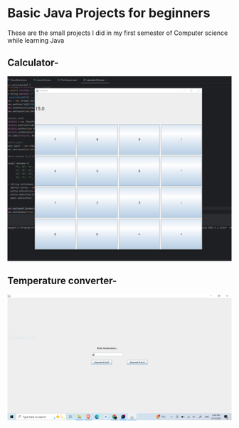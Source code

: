 # Basic Java Projects for beginners  
These are the small projects I did in my first semester of Computer science while learning Java
## Calculator-  

![Calculator screenshot](https://github.com/Mou2004/Basic_Java_Projects/blob/main/calculator.PNG)  

## Temperature converter-
![Temperature Converter screenshot](https://github.com/Mou2004/Basic_Java_Projects/blob/main/TemperatureConverter.PNG)
